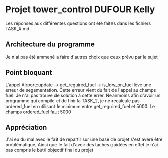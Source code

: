 # Projet tower_control DUFOUR Kelly

Les réponses aux différentes questions ont été faites dans les fichiers TASK_#.md

## Architecture du programme
Je n'ai pas été ammené a faire d'autres choix que ceux prévu par le sujet

## Point bloquant

L'appel Airport::update → get_reguired_fuel → is_low_on_fuel lève une erreur de segementation. Cette erreur vient du fait de l'appel au champs fuel. Je n'ai pas trouve de solution à cette errer. Neanmoins afin d'avoir un programme qui compile et de finir la TASK_2, je ne recalcule pas ordered_fuel en utilisant le minimum entre get_reguired_fuel et 5000. Le champs ordered_fuel faut 5000


## Appréciation

J'ai eu du mal avec le fait de repartir sur une base de projet s'est avéré être problèmatique, Ainsi que le fait d'avoir des taches guidées en effet je n'ai pas compris le but/l'objectif final du projet
